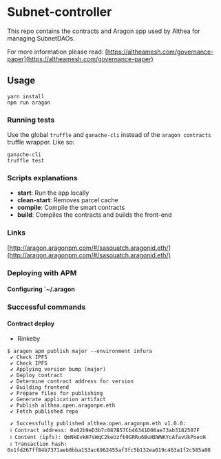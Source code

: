 # Subnet-controller

This repo contains the contracts and Aragon app used by Althea for managing SubnetDAOs.

For more information please read: [https://altheamesh.com/governance-paper](https://altheamesh.com/governance-paper)


## Usage

```
yarn install
npm run aragon
```

### Running tests

Use the global `truffle` and `ganache-cli` instead of the `aragon contracts` truffle wrapper. Like so:

```
ganache-cli
truffle test
```

### Scripts explanations

- **start**: Run the app locally
- **clean-start**: Removes parcel cache
- **compile**: Compile the smart contracts
- **build**: Compiles the contracts and builds the front-end

### Links

[http://aragon.aragonpm.com/#/sasquatch.aragonid.eth/](http://aragon.aragonpm.com/#/sasquatch.aragonid.eth/)

### Deploying with APM

#### Configuring `~/.aragon


### Successful commands

#### Contract deploy

* Rinkeby
```
$ aragon apm publish major --environment infura
 ✔ Check IPFS
 ✔ Check IPFS
 ✔ Applying version bump (major)
 ✔ Deploy contract
 ✔ Determine contract address for version
 ✔ Building frontend
 ✔ Prepare files for publishing
 ✔ Generate application artifact
 ✔ Publish althea.open.aragonpm.eth
 ✔ Fetch published repo

 ✔ Successfully published althea.open.aragonpm.eth v1.0.0:
 ℹ Contract address: 0x02b9eD3b7c087B57Cb46341D06ae73ab3182507F
 ℹ Content (ipfs): QmNkEvkH7sWqC2keUzfb9GRRu6BuHEWNKYcAfavUkPoecH
 ℹ Transaction hash: 0x1fd267ff84b7371aeb8bba153ac6962455af3fc5b132ea019c463a1f2c585a80
```
